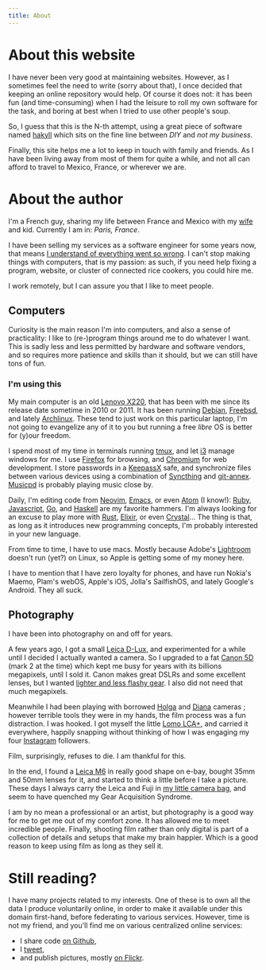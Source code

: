 ```yaml
---
title: About
---
```


# About this website

I have never been very good at maintaining websites.  However, as I sometimes
feel the need to write (sorry about that), I once decided that keeping an
online repository would help.  Of course it does not: it has been fun (and
time-consuming) when I had the leisure to roll my own software for the task,
and boring at best when I tried to use other people's soup.

So, I guess that this is the N-th attempt, using a great piece of software
named [hakyll][hakyll] which sits on the fine line between *DIY* and *not my
business*.

Finally, this site helps me a lot to keep in touch with family and friends. As
I have been living away from most of them for quite a while, and not all can
afford to travel to Mexico, France, or wherever we are.

# About the author

I'm a French guy, sharing my life between France and Mexico with my
[wife][karina] and kid. Currently I am in: _Paris, France_.

I have been selling my services as a software engineer for some years now, that
means [I understand of everything went so wrong](https://xkcd.com/1760/). I
can't stop making things with computers, that is my passion: as such, if you
need help fixing a program, website, or cluster of connected rice cookers, you
could hire me.

I work remotely, but I can assure you that I like to meet people.


## Computers

Curiosity is the main reason I'm into computers, and also a sense of
practicality: I like to (re-)program things around me to do whatever I
want. This is sadly less and less permitted by hardware and software
vendors, and so requires more patience and skills than it should, but we
can still have tons of fun.

### I'm using this

My main computer is an old [Lenovo X220][x220], that has been with me
since its release date sometime in 2010 or 2011. It has been running
[Debian][debian], [Freebsd][freebsd], and lately [Archlinux][archlinux].
These tend to just work on this particular laptop, I'm not going to
evangelize any of it to you but running a free _libre_ OS is better for
(y)our freedom.

I spend most of my time in terminals running [tmux][tmux], and let
[i3][i3] manage windows for me. I use [Firefox][firefox] for browsing,
and [Chromium][chromium] for web development. I store passwords in a
[KeepassX][keepass] safe, and synchronize files between various devices
using a combination of [Syncthing][syncthing] and [git-annex][gitannex].
[Musicpd][mpd] is probably playing music close by.

Daily, I'm editing code from [Neovim][nvim], [Emacs][emacs], or even
[Atom][atom] (I know!): [Ruby][ruby], [Javascript][node], [Go][golang], and
[Haskell][haskell] are my favorite hammers. I'm always looking for an excuse to
play more with [Rust][rust], [Elixir][elixir], or even [Crystal][crystal]...
The thing is that, as long as it introduces new programming concepts, I'm
probably interested in your new language.

From time to time, I have to use macs. Mostly because Adobe's
[Lightroom][lightroom] doesn't run (yet?) on Linux, so Apple is getting some of
my money here.

I have to mention that I have zero loyalty for phones, and have run Nokia's
Maemo, Plam's webOS, Apple's iOS, Jolla's SailfishOS, and lately Google's
Android. They all suck.

[lightroom]: https://www.adobe.com/products/photoshoplightroom/
[x220]: http://www.thinkwiki.org/wiki/Category:X220
[keepass]: https://www.keepassx.org/
[gitannex]: https://git-annex.branchable.com/
[tmux]: https://tmux.github.io/
[debian]: https://www.debian.org/
[firefox]: https://www.mozilla.org/firefox
[chromium]: https://www.chromium.org/
[nvim]: https://neovim.io/
[emacs]: https://www.gnu.org/software/emacs/
[atom]: https://atom.io/
[ruby]: https://www.ruby-lang.org/
[node]: https://nodejs.org/
[golang]: https://golang.org/
[haskell]: https://haskell.org/
[rust]: http://rust-lang.org/
[elixir]: http://elixir-lang.org/
[crystal]: https://crystal-lang.org/
[freebsd]: http://freebsd.org/
[archlinux]: http://archlinux.org/
[i3]: https://i3wm.org/
[syncthing]: https://syncthing.net/
[mpd]: https://www.musicpd.org/

## Photography

I have been into photography on and off for years.

A few years ago, I got a small [Leica D-Lux][dlux], and experimented
for a while until I decided I actually wanted a camera. So I upgraded
to a fat [Canon 5D][5d] (mark 2 at the time) which kept me busy for
years with its billions megapixels, until I sold it. Canon makes great
DSLRs and some excellent lenses, but I wanted [lighter and less flashy
gear][xt1]. I also did not need that much megapixels.

Meanwhile I had been playing with borrowed [Holga][holga] and
[Diana][diana] cameras ; however terrible tools they were in my hands,
the film process was a fun distraction. I was hooked. I got myself the
little [Lomo LCA+][lomo], and carried it everywhere, happily snapping
without thinking of how I was engaging my four [Instagram][instagram]
followers.

Film, surprisingly, refuses to die. I am thankful for this.

In the end, I found a [Leica M6][m6] in really good shape on e-bay,
bought 35mm and 50mm lenses for it, and started to think a little
before I take a picture. These days I always carry the Leica and Fuji
in [my little camera bag][onabags], and seem to have quenched my Gear
Acquisition Syndrome.

I am by no mean a professional or an artist, but photography is a good
way for me to get me out of my comfort zone. It has allowed me to meet
incredible people. Finally, shooting film rather than only digital is
part of a collection of details and setups that make my brain happier.
Which is a good reason to keep using film as long as they sell it.

[onabags]: https://www.onabags.com/
[dlux]: https://en.wikipedia.org/wiki/Panasonic_Lumix_DMC-LX3#Leica_D-Lux_4
[5d]: https://en.wikipedia.org/wiki/Canon_EOS_5D_Mark_II
[holga]: http://microsites.lomography.com/holga/
[diana]: http://microsites.lomography.com/diana/
[lomo]: http://microsites.lomography.com/lca+/
[m6]: http://camerapedia.wikia.com/wiki/Leica_M6
[xt1]: http://www.kenrockwell.com/fuji/x-t1.htm

# Still reading?

I have many projects related to my interests. One of these is to
own all the data I produce voluntarily online, in order to make it
available under this domain first-hand, before federating to various
services. However, time is not my friend, and you'll find me on various
centralized online services:

 * I share code [on Github][github],
 * I [tweet][twitter],
 * and publish pictures, mostly [on Flickr][flickr].

[twitter]: https://twitter.com/ephoz
[flickr]: https://flickr.com/photos/ephoz
[instagram]: https://www.instagram.com/ephoz/
[github]: https://github.com/oz
[hakyll]: http://jaspervdj.be/hakyll/
[karina]: https://karina.gd
